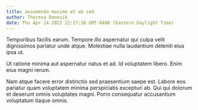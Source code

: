 ```yaml
---
title: assumenda maxime et ab sed
author: Theresa Denesik
date: Thu Apr 14 2022 22:27:38 GMT-0400 (Eastern Daylight Time)
---
```

Temporibus facilis earum. Tempore illo aspernatur qui culpa velit dignissimos pariatur unde atque. Molestiae nulla laudantium deleniti eius ipsa ut.

 Ut ratione minima aut aspernatur natus et ad. Id voluptatem libero. Enim eius magni rerum.

 Nam atque facere error distinctio sed praesentium saepe est. Labore eos pariatur quam voluptatem minima perspiciatis excepturi ab. Qui qui dolorum et deserunt omnis voluptates magni. Porro consequatur accusantium voluptatum itaque omnis.